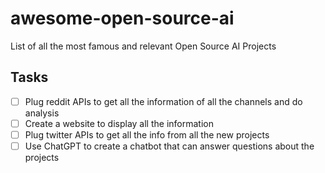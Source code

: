 # awesome-open-source-ai
List of all the most famous and relevant Open Source AI Projects

## Tasks
 - [ ] Plug reddit APIs to get all the information of all the channels and do analysis
 - [ ] Create a website to display all the information
 - [ ] Plug twitter APIs to get all the info from all the new projects
 - [ ] Use ChatGPT to create a chatbot that can answer questions about the projects